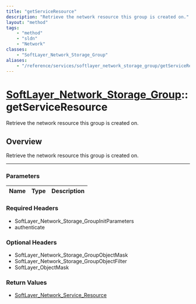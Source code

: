 ```yaml
---
title: "getServiceResource"
description: "Retrieve the network resource this group is created on."
layout: "method"
tags:
    - "method"
    - "sldn"
    - "Network"
classes:
    - "SoftLayer_Network_Storage_Group"
aliases:
    - "/reference/services/softlayer_network_storage_group/getServiceResource"
---
```

# [SoftLayer_Network_Storage_Group](/reference/services/SoftLayer_Network_Storage_Group)::getServiceResource


Retrieve the network resource this group is created on.


## Overview 
Retrieve the network resource this group is created on.

-----

### Parameters 
|Name | Type | Description |
| --- | --- | --- |


### Required Headers
* SoftLayer_Network_Storage_GroupInitParameters
* authenticate


### Optional Headers
* SoftLayer_Network_Storage_GroupObjectMask
* SoftLayer_Network_Storage_GroupObjectFilter
* SoftLayer_ObjectMask

### Return Values
* <a href='/reference/datatypes/SoftLayer_Network_Service_Resource'>SoftLayer_Network_Service_Resource </a>




